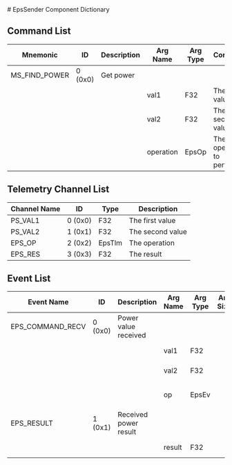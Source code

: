 <title>EpsSender Component Dictionary</title>
# EpsSender Component Dictionary


## Command List

|Mnemonic|ID|Description|Arg Name|Arg Type|Comment
|---|---|---|---|---|---|
|MS_FIND_POWER|0 (0x0)|Get power| | |   
| | | |val1|F32|The first value|                    
| | | |val2|F32|The second value|                    
| | | |operation|EpsOp|The operation to perform|                    

## Telemetry Channel List

|Channel Name|ID|Type|Description|
|---|---|---|---|
|PS_VAL1|0 (0x0)|F32|The first value|
|PS_VAL2|1 (0x1)|F32|The second value|
|EPS_OP|2 (0x2)|EpsTlm|The operation|
|EPS_RES|3 (0x3)|F32|The result|

## Event List

|Event Name|ID|Description|Arg Name|Arg Type|Arg Size|Description
|---|---|---|---|---|---|---|
|EPS_COMMAND_RECV|0 (0x0)|Power value received| | | | |
| | | |val1|F32||The val1 argument|    
| | | |val2|F32||The val2 argument|    
| | | |op|EpsEv||The requested operation|    
|EPS_RESULT|1 (0x1)|Received power result| | | | |
| | | |result|F32||The power result|    
